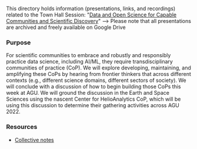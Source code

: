 


This directory holds information (presentations, links, and recordings) related to the Town Hall Session: "[Data and Open Science for Capable Communities and Scientific Discovery](https://tinyurl.com/AGU-Transdisciplinary)" --> Please note that all presentations are archived and freely available on Google Drive

### Purpose

For scientific communities to embrace and robustly and responsibly practice data science, including AI/ML, they require transdisciplinary communities of practice (CoP). We will explore developing, maintaining, and amplifying these CoPs by hearing from frontier thinkers that across different contexts (e.g., different science domains, different sectors of society). We will conclude with a discussion of how to begin building those CoPs this week at AGU. We will ground the discussion in the Earth and Space Sciences using the nascent Center for HelioAnalytics CoP, which will be using this discussion to determine their gathering activities across AGU 2022. 

### Resources
- [Collective notes](https://docs.google.com/document/d/1OLBsG-58EHAzn3ysKKEMc7rh_sd-4zo28kZrKUq-H1o/edit?usp=sharing)

